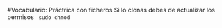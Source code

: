 #Vocabulario: Práctrica con ficheros
 Si lo clonas debes de actualizar los permisos
 <code>
 sudo chmod 
 </code>
